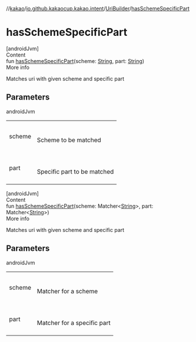 //[kakao](../../../index.md)/[io.github.kakaocup.kakao.intent](../index.md)/[UriBuilder](index.md)/[hasSchemeSpecificPart](has-scheme-specific-part.md)



# hasSchemeSpecificPart  
[androidJvm]  
Content  
fun [hasSchemeSpecificPart](has-scheme-specific-part.md)(scheme: [String](https://kotlinlang.org/api/latest/jvm/stdlib/kotlin/-string/index.html), part: [String](https://kotlinlang.org/api/latest/jvm/stdlib/kotlin/-string/index.html))  
More info  


Matches uri with given scheme and specific part



## Parameters  
  
androidJvm  
  
| | |
|---|---|
| <a name="io.github.kakaocup.kakao.intent/UriBuilder/hasSchemeSpecificPart/#kotlin.String#kotlin.String/PointingToDeclaration/"></a>scheme| <a name="io.github.kakaocup.kakao.intent/UriBuilder/hasSchemeSpecificPart/#kotlin.String#kotlin.String/PointingToDeclaration/"></a><br><br>Scheme to be matched<br><br>|
| <a name="io.github.kakaocup.kakao.intent/UriBuilder/hasSchemeSpecificPart/#kotlin.String#kotlin.String/PointingToDeclaration/"></a>part| <a name="io.github.kakaocup.kakao.intent/UriBuilder/hasSchemeSpecificPart/#kotlin.String#kotlin.String/PointingToDeclaration/"></a><br><br>Specific part to be matched<br><br>|
  
  


[androidJvm]  
Content  
fun [hasSchemeSpecificPart](has-scheme-specific-part.md)(scheme: Matcher<[String](https://kotlinlang.org/api/latest/jvm/stdlib/kotlin/-string/index.html)>, part: Matcher<[String](https://kotlinlang.org/api/latest/jvm/stdlib/kotlin/-string/index.html)>)  
More info  


Matches uri with given scheme and specific part



## Parameters  
  
androidJvm  
  
| | |
|---|---|
| <a name="io.github.kakaocup.kakao.intent/UriBuilder/hasSchemeSpecificPart/#org.hamcrest.Matcher[kotlin.String]#org.hamcrest.Matcher[kotlin.String]/PointingToDeclaration/"></a>scheme| <a name="io.github.kakaocup.kakao.intent/UriBuilder/hasSchemeSpecificPart/#org.hamcrest.Matcher[kotlin.String]#org.hamcrest.Matcher[kotlin.String]/PointingToDeclaration/"></a><br><br>Matcher for a scheme<br><br>|
| <a name="io.github.kakaocup.kakao.intent/UriBuilder/hasSchemeSpecificPart/#org.hamcrest.Matcher[kotlin.String]#org.hamcrest.Matcher[kotlin.String]/PointingToDeclaration/"></a>part| <a name="io.github.kakaocup.kakao.intent/UriBuilder/hasSchemeSpecificPart/#org.hamcrest.Matcher[kotlin.String]#org.hamcrest.Matcher[kotlin.String]/PointingToDeclaration/"></a><br><br>Matcher for a specific part<br><br>|
  
  



